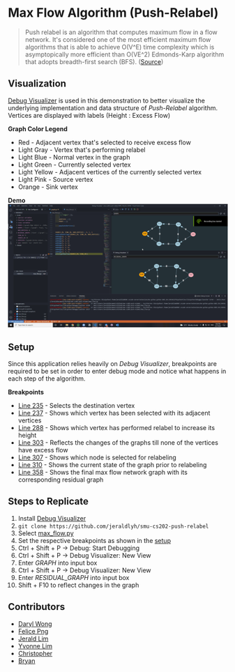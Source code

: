 # Max Flow Algorithm (Push-Relabel)
> Push relabel is an algorithm that computes maximum flow in a flow network. It's considered one of the most efficient maximum flow algorithms that is able to achieve O(V^E) time complexity which is asymptopically more efficient than O(VE^2) Edmonds-Karp algorithm that adopts breadth-first search (BFS). ([Source](https://en.wikipedia.org/wiki/Push%E2%80%93relabel_maximum_flow_algorithm))

## Visualization
[Debug Visualizer](https://marketplace.visualstudio.com/items?itemName=hediet.debug-visualizer) is used in this demonstration to better visualize the underlying implementation and data structure of *Push-Relabel* algorithm. Vertices are displayed with labels (Height : Excess Flow)

**Graph Color Legend**
- Red - Adjacent vertex that's selected to receive excess flow
- Light Gray - Vertex that's performing relabel
- Light Blue - Normal vertex in the graph
- Light Green - Currently selected vertex
- Light Yellow - Adjacent vertices of the currently selected vertex
- Light Pink - Source vertex
- Orange - Sink vertex

**Demo**
<img src="./images/MaxFlow.gif" alt="Demo" />

## Setup
Since this application relies heavily on *Debug Visualizer*, breakpoints are required to be set in order to enter debug mode and notice what happens in each step of the algorithm.

**Breakpoints**
- [Line 235](https://github.com/jeraldlyh/smu-cs202-push-relabel/blob/master/max_flow.py#L235) - Selects the destination vertex
- [Line 237](https://github.com/jeraldlyh/smu-cs202-push-relabel/blob/master/max_flow.py#L237) - Shows which vertex has been selected with its adjacent vertices
- [Line 288](https://github.com/jeraldlyh/smu-cs202-push-relabel/blob/master/max_flow.py#L288) - Shows which vertex has performed relabel to increase its height
- [Line 303](https://github.com/jeraldlyh/smu-cs202-push-relabel/blob/master/max_flow.py#L303) - Reflects the changes of the graphs till none of the vertices have excess flow
- [Line 307](https://github.com/jeraldlyh/smu-cs202-push-relabel/blob/master/max_flow.py#L307) - Shows which node is selected for relabeling
- [Line 310](https://github.com/jeraldlyh/smu-cs202-push-relabel/blob/master/max_flow.py#L310) - Shows the current state of the graph prior to relabeling
- [Line 358](https://github.com/jeraldlyh/smu-cs202-push-relabel/blob/master/max_flow.py#L358) - Shows the final max flow network graph with its corresponding residual graph

## Steps to Replicate
1. Install [Debug Visualizer](https://marketplace.visualstudio.com/items?itemName=hediet.debug-visualizer)
2. ```git clone https://github.com/jeraldlyh/smu-cs202-push-relabel```
3. Select [max_flow.py](https://github.com/jeraldlyh/smu-cs202-push-relabel/blob/master/max_flow.py)
4. Set the respective breakpoints as shown in the [setup](#setup)
5. Ctrl + Shift + P -> Debug: Start Debugging
6. Ctrl + Shift + P -> Debug Visualizer: New View
7. Enter *GRAPH* into input box
8. Ctrl + Shift + P -> Debug Visualizer: New View
9. Enter *RESIDUAL_GRAPH* into input box
10. Shift + F10 to reflect changes in the graph

## Contributors
- [Daryl Wong](https://github.com/wongdaryl)
- [Felice Png](https://github.com/felicepng)
- [Jerald Lim](https://github.com/jeraldlyh)
- [Yvonne Lim](https://github.com/yvonnelhs)
- [Christopher](https://github.com/ChristopherHChang)
- [Bryan](https://github.com/BryanTZY)